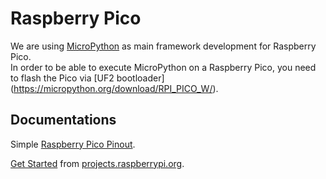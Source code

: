 # Raspberry Pico

We are using [MicroPython](https://micropython.org/) as main framework development for Raspberry Pico.  
In order to be able to execute MicroPython on a Raspberry Pico, you need to flash the Pico via [UF2 bootloader]
(https://micropython.org/download/RPI_PICO_W/).

## Documentations

Simple [Raspberry Pico Pinout](https://pico.pinout.xyz/).

[Get Started](https://projects.raspberrypi.org/en/projects/getting-started-with-the-pico/) from [projects.raspberrypi.org](https://projects.raspberrypi.org/).
